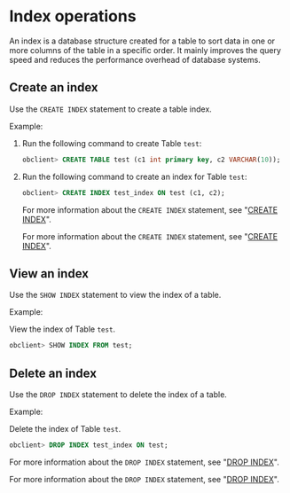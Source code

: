Index operations 
=====================================

An index is a database structure created for a table to sort data in one or more columns of the table in a specific order. It mainly improves the query speed and reduces the performance overhead of database systems.

Create an index 
------------------------

Use the `CREATE INDEX` statement to create a table index.

Example:

1. Run the following command to create Table `test`:

   ```sql
   obclient> CREATE TABLE test (c1 int primary key, c2 VARCHAR(10));
   ```

   

2. Run the following command to create an index for Table `test`:

   ```sql
   obclient> CREATE INDEX test_index ON test (c1, c2);
   ```

   

   For more information about the `CREATE INDEX` statement, see "[CREATE INDEX](/en-US/11.sql-reference-en/5.sql-statements/12.create-index.md)".

   For more information about the `CREATE INDEX` statement, see "[CREATE INDEX](https://open.oceanbase.com/docs/community/oceanbase-database/V3.1.1/create-index-1)".
   




View an index 
----------------------

Use the `SHOW INDEX` statement to view the index of a table.

Example:

View the index of Table `test`.

```sql
obclient> SHOW INDEX FROM test;
```



Delete an index 
------------------------

Use the `DROP INDEX` statement to delete the index of a table.

Example:

Delete the index of Table `test`.

```sql
obclient> DROP INDEX test_index ON test;
```



For more information about the `DROP INDEX` statement, see "[DROP INDEX](/en-US/11.sql-reference-en/5.sql-statements/24.drop-index.md)".

For more information about the `DROP INDEX` statement, see "[DROP INDEX](https://open.oceanbase.com/docs/community/oceanbase-database/V3.1.1/drop-index-1)".



